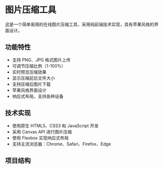 # 图片压缩工具

这是一个简单易用的在线图片压缩工具，采用纯前端技术实现，具有苹果风格的界面设计。

## 功能特性
- 支持 PNG、JPG 格式图片上传
- 可调节压缩比例（1-100%）
- 实时预览压缩效果
- 显示压缩前后文件大小
- 支持压缩后图片下载
- 苹果风格界面设计
- 响应式布局，支持各种设备

## 技术实现
- 使用原生 HTML5、CSS3 和 JavaScript 开发
- 采用 Canvas API 进行图片压缩
- 使用 Flexbox 实现响应式布局
- 支持主流浏览器：Chrome、Safari、Firefox、Edge

## 项目结构